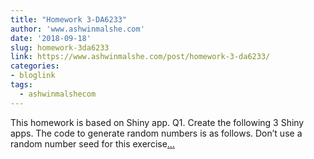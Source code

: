```yaml
---
title: "Homework 3-DA6233"
author: 'www.ashwinmalshe.com'
date: '2018-09-18'
slug: homework-3da6233
link: https://www.ashwinmalshe.com/post/homework-3-da6233/
categories:
- bloglink
tags:
  - ashwinmalshecom
---
```


This homework is based on Shiny app. Q1. Create the following 3 Shiny apps. The code to generate random numbers is as follows. Don’t use a random number seed for this exercise[... <i class="fas fa-external-link-alt"></i>](https://www.ashwinmalshe.com/post/homework-3-da6233/)

